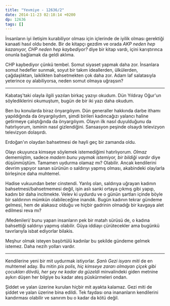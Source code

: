 ```yaml
---
title: "Yevmiye - 12636/2"
date: 2014-11-23 02:18:14 +0200
dp: 12636
tags: []
---
```


İnsanların iyi iletişim kurabiliyor olması için içlerinde de iyilik
olması gerektiği kanaati hasıl oldu bende. Bir de kitapçı gezdim ve
orada *AKP neden hep kazanıyor, CHP neden hep kaybediyor?* diye bir
kitap vardı, içini karıştırınca onunla bağlamak da geldi aklıma.

CHP kaybediyor çünkü tembel. Somut siyaset yapmak daha zor. İnsanlara
somut hedefler sunmak, soyut bir takım ideallerden, ülkülerden,
çağdaşlıktan, laiklikten bahsetmekten çok daha zor. Adam laf salatasıyla
yeterince oy alabiliyorsa, neden somut olmaya uğraşsın?

--------------

Kabataş'taki olayla ilgili yazılan birkaç yazıyı okudum. Dün Yıldıray
Oğur'un söylediklerini okumuştum, bugün de bir iki yazı daha okudum.

Ben bu konularda biraz önyargılıyım. Dün generaller hakkında darbe
ithamı yapıldığında da önyargılıydım, şimdi birileri kadıncağızı yalancı
haline getirmeye çalıştığında da önyargılıyım. Olayın ilk nasıl
duyulduğunu da hatırlıyorum, isminin nasıl gizlendiğini. Sansasyon
peşinde olsaydı televizyon televizyon dolaşırdı.

Erdoğan'ın olaydan bahsetmesi de hayli geç bir zamanda oldu.

Olayı okuyunca kimseye söylemek istemediğimi hatırlıyorum. *Olmaz*
dememiştim, sadece *madem bunu yaymak istemiyor, bir bildiği vardır*
diye düşünmüştüm. Tamamen uydurma olamaz mı? Olabilir. Ancak kendilerini
devrim yapıyor sanan sürünün o saldırıyı yapmış olması, akabindeki
olaylarla birleşince daha muhtemel.

Hadise vukuundan beter cinstendi. Yanlış olan, saldırıya uğrayan kadının
bahsetmesi/bahsetmemesi değil, işin aslı sanki ortaya çıkmış gibi yapıp,
kadını bir daha incitmekte. Velev ki uydurdu ve o günün şartları içinde
böyle bir saldırının mümkün olabileceğine inandık. Bugün kadının tekrar
gündeme gelmesi, hem de alakasız olduğu ve hiçbir gadrinin olmadığı bir
kavgaya alet edilmesi reva mı?

/Medenileri/ bunu yapan insanların pek bir matah sürüsü de, o kadına
bahsettiği saldırıyı yapmış olabilir. Güya iddiayı çürütecekler ama
bugünkü tavırlarıyla isbat ediyorlar bilakis.

Meşhur olmak isteyen başörtülü kadınlar bu şekilde gündeme gelmek
istemez. Daha nezih yolları vardır.

--------------

Kendilerine yeni bir mit uydurmak istiyorlar. *Şanlı Gezi isyanı miti*
de en muhtemel aday. Bu mitin *pis polis, hiç kimseye zararı olmayan
çiçek gibi çocukları dövdü, her şey ne kadar da güzeldi* minvalindeki
giden metnine aykırı düşen her bilgiye bu kadar ateş püskürmeleri ondan.

Şiddet ve yalan üzerine kurulan hiçbir mit ayakta kalamaz. Gezi miti de
şiddet ve yalan üzerine bina edildi. Tek faydası ona inananların
kendilerini kandırması olabilir ve sanırım bu o kadar da kötü değil.

